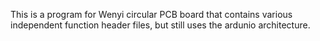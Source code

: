 This is a program for Wenyi circular PCB board that contains various independent function header files, but still uses the ardunio architecture.
